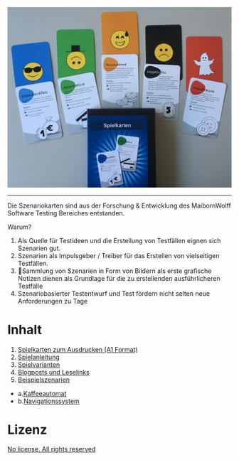 ![alt text](./Szenariokarten.jpg "Szenariokarten")
________

Die Szenariokarten sind aus der Forschung & Entwicklung des MaibornWolff Software Testing Bereiches entstanden.


Warum?
1. Als Quelle für Testideen und die Erstellung von Testfällen eignen sich Szenarien gut.
2. Szenarien als Impulsgeber / Treiber für das Erstellen von vielseitigen Testfällen.
3. Sammlung von Szenarien in Form von Bildern als erste grafische Notizen dienen als Grundlage für die zu erstellenden ausführlicheren Testfälle
4. Szenariobasierter Testentwurf und Test fördern nicht selten neue Anforderungen zu Tage

# Inhalt #
1. [Spielkarten zum Ausdrucken (A1 Format)](./Szenariobasierte_A1_Plakate.pdf)
2. [Spielanleitung](./Anleitung.md)
3. [Spielvarianten](./Spielvarianten.md)
4. [Blogposts und Leselinks](./Leselinks.md)
5. [Beispielszenarien](./Beispielszenarien)
  * a.[Kaffeeautomat](./Beispielszenarien/Kaffeeautomat.md)
  * b.[Navigationssystem](./Beispielszenarien/Navigationssystem.md)


# Lizenz # 
[No license. All rights reserved](./LICENSE)
